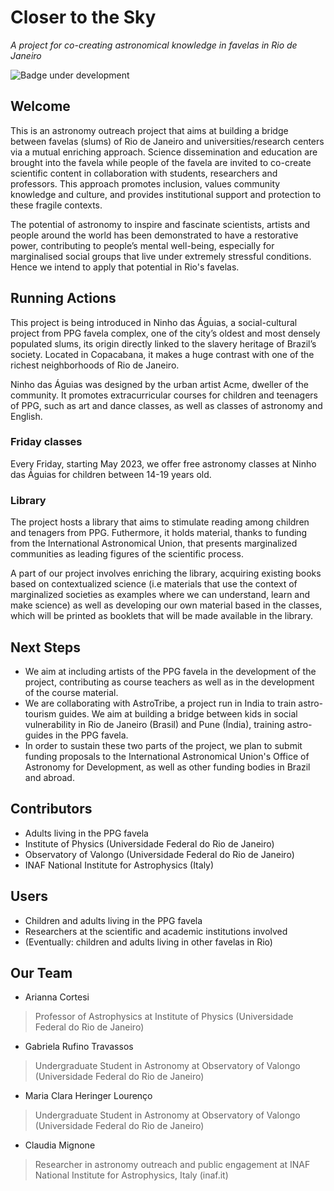 # Closer to the Sky
*A project for co-creating astronomical knowledge in favelas in Rio de Janeiro*

![Badge under development](http://img.shields.io/static/v1?label=STATUS&message=under%20Development&color=GREEN&style=for-the-badge)


## Welcome
This is an astronomy outreach project that aims at building a bridge between favelas (slums) of Rio de Janeiro and universities/research centers via a mutual enriching approach. Science dissemination and education are brought into the favela while people of the favela are invited to co-create scientific content in collaboration with students, researchers and professors. This approach promotes inclusion, values community knowledge and culture, and provides institutional support and protection to these fragile contexts.

The potential of astronomy to inspire and fascinate scientists, artists and people around the world has been demonstrated to have a restorative power, contributing to people’s mental well-being, especially for marginalised social groups that live under extremely stressful conditions. Hence we intend to apply that potential in Rio's favelas.

## Running Actions
This project is being introduced in Ninho das Águias, a social-cultural project from PPG favela complex, one of the city’s oldest and most densely populated slums, its origin directly linked to the slavery heritage of Brazil’s society. Located in Copacabana, it makes a huge contrast with one of the richest neighborhoods of Rio de Janeiro.

Ninho das Águias was designed by the urban artist Acme, dweller of the community. It promotes extracurricular courses for children and teenagers of PPG, such as art and dance classes, as well as classes of astronomy and English. 

### Friday classes

Every Friday, starting May 2023, we offer free astronomy classes at Ninho das Águias for children between 14-19 years old.

### Library
The project hosts a library that aims to stimulate reading among children and tenagers from PPG. Futhermore, it holds material, thanks to funding from the International Astronomical Union, that presents marginalized communities as leading figures of the scientific process.

A part of our project involves enriching the library, acquiring existing books based on contextualized science (i.e materials that use the context of marginalized societies as examples where we can understand, learn and make science) as well as developing our own material based in the classes, which will be printed as booklets that will be made available in the library. 


## Next Steps

- We aim at including artists of the PPG favela in the development of the project, contributing as course teachers as well as in the development of the course material. 
- We are collaborating with AstroTribe, a project run in India to train astro-tourism guides. We aim at building a bridge between kids in social vulnerability in Rio de Janeiro (Brasil) and Pune (Índia), training astro-guides in the PPG favela.
- In order to sustain these two parts of the project, we plan to submit funding proposals to the International Astronomical Union's Office of Astronomy for Development, as well as other funding bodies in Brazil and abroad.



## Contributors
- Adults living in the PPG favela
- Institute of Physics (Universidade Federal do Rio de Janeiro)
- Observatory of Valongo (Universidade Federal do Rio de Janeiro)
- INAF National Institute for Astrophysics (Italy)

## Users
- Children and adults living in the PPG favela 
- Researchers at the scientific and academic institutions involved
- (Eventually: children and adults living in other favelas in Rio)

## Our Team
- Arianna Cortesi
> Professor of Astrophysics at Institute of Physics (Universidade Federal do Rio de Janeiro)
- Gabriela Rufino Travassos
> Undergraduate Student in Astronomy at Observatory of Valongo (Universidade Federal do Rio de Janeiro)
- Maria Clara Heringer Lourenço
> Undergraduate Student in Astronomy at Observatory of Valongo (Universidade Federal do Rio de Janeiro) 
- Claudia Mignone
> Researcher in astronomy outreach and public engagement at INAF National Institute for Astrophysics, Italy (inaf.it)

